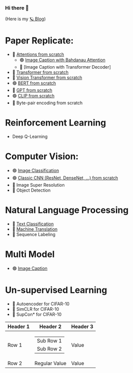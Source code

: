 ### Hi there 👋
(Here is my [🪐 Blog](https://jaz201107.github.io/))


# Paper Replicate:
- 🔴 [Attentions from scratch](https://github.com/JAZ201107/DL-Experiments/blob/main/understand-and-visualize-attention-mechanism.ipynb)
  - 🟢 [Image Caption with Bahdanau Attention](https://github.com/JAZ201107/DL-Experiments/blob/main/image-caption-with-attention-flicker8k.ipynb)
  - 🔴 [Image Caption with Transformer Decoder]
- 🔴 [Transformer from scratch]()
- 🔴 [Vision Transformer from scratch](https://github.com/JAZ201107/DL-Experiments/blob/main/build-classic-cnn-and-vit-from-scratch.ipynb)
- 🟢 [BERT from scratch](https://github.com/JAZ201107/DL-Experiments/blob/main/BERT_from_scratch.ipynb)
- 🔴 [GPT from scratch]()
- 🟢 [CLIP from scratch](https://github.com/JAZ201107/DL-Experiments/blob/main/CLIP_from_scratch.ipynb)
- 🔴 Byte-pair encoding from scratch

# Reinforcement Learning 
- Deep Q-Learning

# Computer Vision:
* 🟢 [Image Classification](https://github.com/JAZ201107/Image-Classification)
* 🟢 [Classic CNN (ResNet, DenseNet, ...) from scratch](https://github.com/JAZ201107/DL-Experiments/blob/main/build-classic-cnn-from-scratch.ipynb)
* 🔴 Image Super Resolution
* 🔴 Object Detection

# Natural Language Processing
* 🔴 [Text Classification]()
* 🔴 [Machine Translation]()
* 🔴 Sequence Labeling


# Multi Model
* 🟢 [Image Caption](https://github.com/JAZ201107/Image-Caption)
  

# Un-supervised Learning
* 🔴 Autoencoder for CIFAR-10
* 🔴 SimCLR for CIFAR-10
* 🔴 SupCon* for CIFAR-10


| Header 1 | Header 2         | Header 3 |
|----------|------------------|----------|
| Row 1    | <table><tr><td>Sub Row 1</td></tr><tr><td>Sub Row 2</td></tr></table> | Value   |
| Row 2    | Regular Value    | Value    |
